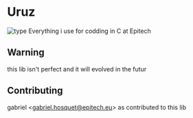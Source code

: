# Uruz

![type](https://img.shields.io/badge/language-C-brightgreen)
Everything i use for codding in C at Epitech

## Warning

this lib isn't perfect and it will evolved in the futur

## Contributing

gabriel <<gabriel.hosquet@epitech.eu>> as contributed to this lib
